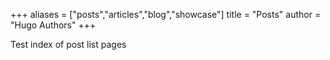 +++
aliases = ["posts","articles","blog","showcase"]
title = "Posts"
author = "Hugo Authors"
+++

Test index of post list pages
